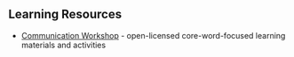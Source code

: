 ## Learning Resources

- [Communication Workshop](https://www.coreworkshop.org) - open-licensed core-word-focused learning materials and activities
